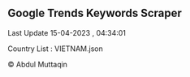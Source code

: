 

## Google Trends Keywords Scraper 
 
Last Update 15-04-2023 , 04:34:01

Country List :
VIETNAM.json



© Abdul Muttaqin 
